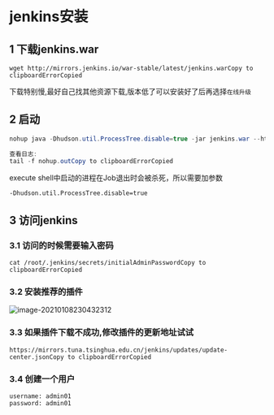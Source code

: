 # jenkins安装

## 1 下载jenkins.war

```shell
wget http://mirrors.jenkins.io/war-stable/latest/jenkins.warCopy to clipboardErrorCopied
```

下载特别慢,最好自己找其他资源下载,版本低了可以安装好了后再选择`在线升级`

## 2 启动

```java
nohup java -Dhudson.util.ProcessTree.disable=true -jar jenkins.war --httpPort=9090 >/dev/null 2>&1 &
  
查看日志:
tail -f nohup.outCopy to clipboardErrorCopied
```

execute shell中启动的进程在Job退出时会被杀死，所以需要加参数

```
-Dhudson.util.ProcessTree.disable=true
```

## 3 访问jenkins

### 3.1 访问的时候需要输入密码

```shell
cat /root/.jenkins/secrets/initialAdminPasswordCopy to clipboardErrorCopied
```

### 3.2 安装推荐的插件

![image-20210108230432312](https://minalz.cn/images/image-20210108230432312.png)

### 3.3 如果插件下载不成功,修改插件的更新地址试试

```shell
https://mirrors.tuna.tsinghua.edu.cn/jenkins/updates/update-center.jsonCopy to clipboardErrorCopied
```

### 3.4 创建一个用户

```shell
username: admin01
password: admin01
```


